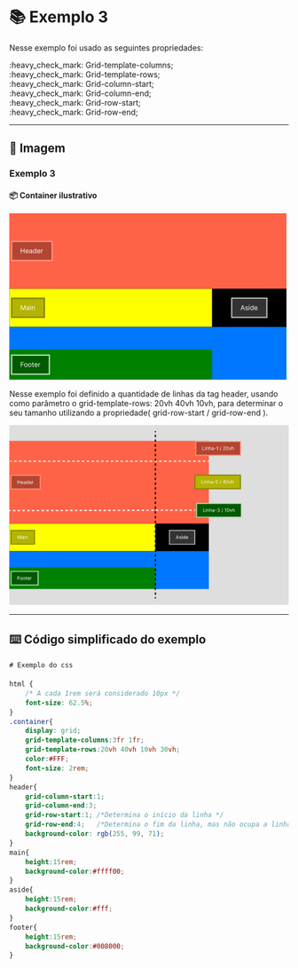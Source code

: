 # :books: Exemplo 3

<p>Nesse exemplo foi usado as seguintes propriedades:</p>
<p>    
    :heavy_check_mark: Grid-template-columns;<br>
    :heavy_check_mark: Grid-template-rows;<br>          
    :heavy_check_mark: Grid-column-start;<br>
    :heavy_check_mark: Grid-column-end;<br>
    :heavy_check_mark: Grid-row-start;<br>
    :heavy_check_mark: Grid-row-end;<br>
</p>

---

## :art: Imagem 

### Exemplo 3
#### :package: Container ilustrativo

<img alt="container" src="./../img/img-3-ex.png">
<p>Nesse exemplo foi definido a quantidade de linhas da tag header, usando como parâmetro o grid-template-rows: 20vh 40vh 10vh, para determinar o seu tamanho utilizando a propriedade( grid-row-start / grid-row-end ).</p>
<img alt="container" src="./../img/03-ex-rows.png">


---

## :keyboard: Código simplificado do exemplo

```css
# Exemplo do css 

html {
    /* A cada 1rem será considerado 10px */
    font-size: 62.5%;
}
.container{
    display: grid;
    grid-template-columns:3fr 1fr;
    grid-template-rows:20vh 40vh 10vh 30vh;   
    color:#FFF;
    font-size: 2rem;
}
header{
    grid-column-start:1;
    grid-column-end:3;
    grid-row-start:1; /*Determina o início da linha */
    grid-row-end:4;   /*Determina o fim da linha, mas não ocupa a linha 4 */ 
    background-color: rgb(255, 99, 71);          
}
main{
    height:15rem;    
    background-color:#ffff00;    
}
aside{
    height:15rem;
    background-color:#fff;    
}
footer{    
    height:15rem;
    background-color:#008000;
}
    
```